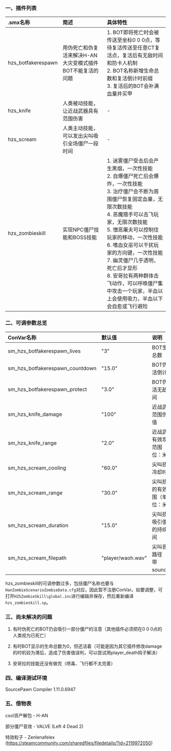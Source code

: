 ### 一、插件列表

| .smx名称 | 简述 | 具体特性 |
| :--- | :--- | :--- |
|   hzs_botfakerespawn   |   用伪死亡和伪复活来解决H-AN大灾变模式插件BOT不能复活的问题   |   1. BOT即将死亡时会被传送至坐标0 0 0点，等待复活传送至任意CT复活点，复活后有无敌时间和防卡人机制<br />2. BOT名称新增生命总数和复活倒计时前缀<br />3. 复活后的BOT会补满血量并买甲   |
|   hzs_knife   |   人类被动技能，让近战武器具有范围伤害   |   -   |
|   hzs_scream   |   人类主动技能，可以发出尖叫吸引全场僵尸一段时间   |   -   |
|   hzs_zombieskill   |   实现NPC僵尸技能和BOSS技能   |   1. 迷雾僵尸受击后会产生黑烟，一次性技能<br />2. 自爆僵尸死亡后会爆炸，一次性技能<br />3. 治疗僵尸会不断为周围僵尸恢复固定血量，无限次数技能<br />4. 恶魔猎手可以击飞玩家，无限次数技能<br />5. 憎恶屠夫可以控制住玩家的移动，一次性技能<br />6. 嗜血女巫可以干扰玩家的方向键，一次性技能<br />7. 幽灵僵尸几乎透明，死亡后才显形<br />8. 安哥拉有两种群体击飞动作，可以呼唤僵尸集中攻击一个玩家，半血以上会使用吸力，半血以下会自愈或飞行避险   |

### 二、可调参数总览

| ConVar名称 | 默认值 | 说明 |
| :--- | :--- | :--- |
|   sm_hzs_botfakerespawn_lives   |   "3"   |   BOT生命总数   |
|   sm_hzs_botfakerespawn_countdown   |   "15.0"   |   BOT伪复活倒计时   |
|   sm_hzs_botfakerespawn_protect   |   "3.0"   |   BOT伪复活无敌时间   |
|   sm_hzs_knife_damage   |   "100"   |   近战武器范围伤害值   |
|   sm_hzs_knife_range   |   "2.0"   |   近战武器有效攻击范围（单位：米）   |
|   sm_hzs_scream_cooling   |   "60.0"   |   尖叫技能冷却时间   |
|   sm_hzs_scream_range   |   "30.0"   |   尖叫技能的有效范围（单位：米）   |
|   sm_hzs_scream_duration   |   "15.0"   |   尖叫技能吸引僵尸的持续时间   |
|   sm_hzs_scream_filepath   |   "player/waoh.wav"   |   尖叫音频路径（不带sound/）   |

hzs_zombieskill的可调参数过多，包括僵尸名称也要与``HanZombieScenarioZombieData.cfg``对应，因此暂不注册ConVar。如要调整，可打开``HZSZombieSkill\global.inc``进行编辑并保存，然后重新编译``hzs_zombieskill.sp``。

### 三、尚未解决的问题

1. 有时伪死亡的BOT仍会吸引一部分僵尸的注意（其他插件必须把在0 0 0点的人类视为已死亡）

2. 有时BOT显示的生命总数为0，但还活着（可能是因为其它插件修改damage的时机较为滞后，造成了伤害值误判，可以尝试用player_death钩子解决）

3. 安哥拉的技能还没有做完（喷毒、飞行都不太完善）

### 四、编译测试环境

SourcePawn Compiler 1.11.0.6947

### 五、借物表

csol资产解包 - H-AN

部分僵尸音效 - VALVE (Left 4 Dead 2) 

特效粒子 - Zenlenafelex (https://steamcommunity.com/sharedfiles/filedetails/?id=2119972050)